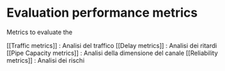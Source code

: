# Evaluation performance metrics

Metrics to evaluate the 

[[Traffic metrics]] : Analisi del traffico 
[[Delay metrics]] : Analisi dei ritardi 
[[Pipe Capacity metrics]] : Analisi della dimensione del canale
[[Reliability metrics]] : Analisi dei rischi


